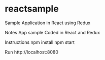 # reactsample
Sample Application in React using Redux


Notes App sample Coded in React and Redux

Instructions
npm install
npm start

Run
http://localhost:8080

